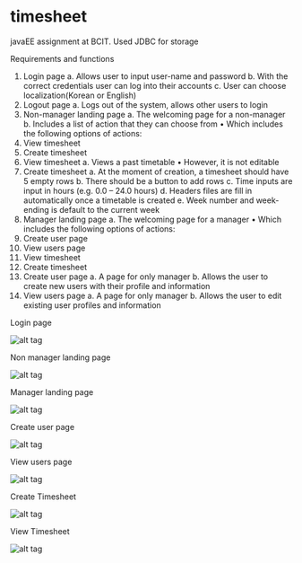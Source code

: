 # timesheet
javaEE assignment at BCIT. Used JDBC for storage

Requirements and functions

1.	Login page
a.	Allows user to input user-name and password
b.	With the correct credentials user can log into their accounts
c.	User can choose localization(Korean or English)
2.	Logout page
a.	Logs out of the system, allows other users to login
3.	Non-manager landing page
a.	The welcoming page for a non-manager
b.	Includes a list of action that they can choose from
•	Which includes the following options of actions:
1.	View timesheet
2.	Create timesheet
4.	View timesheet
a.	Views a past timetable
•	However, it is not editable
5.	Create timesheet
a.	At the moment of creation, a timesheet should have 5 empty rows
b.	There should be a button to add rows
c.	Time inputs are input in hours (e.g. 0.0 – 24.0 hours)
d.	Headers files are fill in automatically once a timetable is created
e.	Week number and week-ending is default to the current week
6.	Manager landing page
a.	The welcoming page for a manager
•	Which includes the following options of actions:
1.	Create user page
2.	View users page 
3.	View timesheet
4.	Create timesheet
7.	Create user page
a.	A page for only manager
b.	Allows the user to create new users with their profile and information
8.	View users page 
a.	A page for only manager
b.	Allows the user to edit existing user profiles and information

Login page

![alt tag](http://postfiles8.naver.net/20160205_119/newkkagill_1454649412072nhRow_PNG/1.png?type=w2)

Non manager landing page

![alt tag](http://postfiles1.naver.net/20160205_192/newkkagill_1454649412558L1ck2_PNG/2.png?type=w2)

Manager landing page

![alt tag](http://postfiles16.naver.net/20160205_47/newkkagill_1454649415103fcDwS_PNG/3.png?type=w2)

Create user page

![alt tag](http://postfiles5.naver.net/20160205_180/newkkagill_1454649415626rvSBA_PNG/4.png?type=w2)

View users page

![alt tag](http://postfiles15.naver.net/20160205_30/newkkagill_14546494165697eqIG_PNG/5.png?type=w2)

Create Timesheet

![alt tag](http://postfiles15.naver.net/20160205_94/newkkagill_1454649416993eofHU_PNG/6.png?type=w2)

View Timesheet

![alt tag](http://postfiles11.naver.net/20160205_154/newkkagill_1454649417719RPvIk_PNG/7.png?type=w2)


